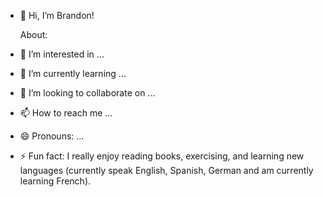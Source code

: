 - 👋 Hi, I’m Brandon!

  About:
  
- 👀 I’m interested in ...
- 🌱 I’m currently learning ...
- 💞️ I’m looking to collaborate on ...
- 📫 How to reach me ...
- 😄 Pronouns: ...
- ⚡ Fun fact: I really enjoy reading books, exercising, and learning new languages (currently speak English, Spanish, German and am currently learning French).

<!---
BranMerx/BranMerx is a ✨ special ✨ repository because its `README.md` (this file) appears on your GitHub profile.
You can click the Preview link to take a look at your changes.
--->
